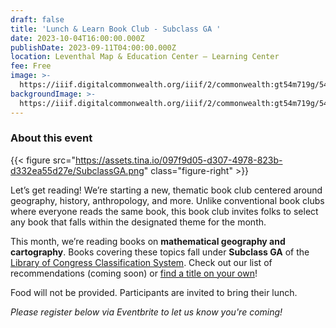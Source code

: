 ```yaml
---
draft: false
title: 'Lunch & Learn Book Club - Subclass GA '
date: 2023-10-04T16:00:00.000Z
publishDate: 2023-09-11T04:00:00.000Z
location: Leventhal Map & Education Center – Learning Center
fee: Free
image: >-
  https://iiif.digitalcommonwealth.org/iiif/2/commonwealth:gt54m719g/54,67,3854,3049/2000,/0/default.jpg
backgroundImage: >-
  https://iiif.digitalcommonwealth.org/iiif/2/commonwealth:gt54m719g/54,67,3854,3049/2000,/0/default.jpg
---
```


### About this event

{{< figure src="https://assets.tina.io/097f9d05-d307-4978-823b-d332ea55d27e/SubclassGA.png" class="figure-right" >}}

Let’s get reading! We’re starting a new, thematic book club centered around geography, history, anthropology, and more. Unlike conventional book clubs where everyone reads the same book, this book club invites folks to select any book that falls within the designated theme for the month.

This month, we’re reading books on **mathematical geography and cartography**. Books covering these topics fall under **Subclass GA** of the [Library of Congress Classification System](https://www.loc.gov/aba/cataloging/classification/lcco/lcco_g.pdf). Check out our list of recommendations (coming soon) or [find a title on your own](https://bpl.bibliocommons.com/v2/search?custom_edit=false\&query=callnumber%3A\(%22GA*%22\)%20%20%20audience%3A%22adult%22%20contentclass%3A%22NONFICTION%22%20formatcode%3A\(BK%20\)\&searchType=bl\&suppress=true)!

Food will not be provided. Participants are invited to bring their lunch.

*Please register below via Eventbrite to let us know you're coming!*

<div id="eventbrite-widget-container-717196653497"></div>

<script src="https://www.eventbrite.com/static/widgets/eb_widgets.js"></script>

<script type="text/javascript">
    var exampleCallback = function() {
        console.log('Order complete!');
    };

    window.EBWidgets.createWidget({
        // Required
        widgetType: 'checkout',
        eventId: '717196653497',
        iframeContainerId: 'eventbrite-widget-container-717196653497',

        // Optional
        iframeContainerHeight: 425,  // Widget height in pixels. Defaults to a minimum of 425px if not provided
        onOrderComplete: exampleCallback  // Method called when an order has successfully completed
    });
</script>
